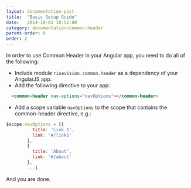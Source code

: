 ```yaml
---
layout: documentation-post
title:  "Basic Setup Guide"
date:   2014-10-01 10:52:00
category: documentation/common-header
parent-order: 0
order: 2
---
```


In order to use Common Header in your Angular app, you need to do all of the following:

* Include module ```risevision.common.header``` as a dependency of your AngularJS app.
* Add the following directive to your app:

```html
  <common-header nav-options="navOptions"></common-header>
```

* Add a scope variable ```navOptions``` to the scope that contains the common-header directive, e.g.:

```js
$scope.navOptions = [{
          title: 'Link 1',
          link: '#/link1'
        },
        {
          title: 'About',
          link: '#/about'
        },
        ...]
```
And you are done.

